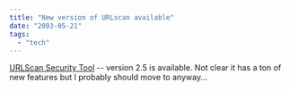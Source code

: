 ```yaml
---
title: "New version of URLscan available"
date: "2003-05-21"
tags: 
  - "tech"
---
```


[URLScan Security Tool](http://www.microsoft.com/technet/security/tools/tools/URLscan.asp?frame=true#a "URLScan Security Tool") -- version 2.5 is available. Not clear it has a ton of new features but I probably should move to anyway...
